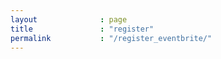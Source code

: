```yaml
---
layout              : page
title               : "register"
permalink           : "/register_eventbrite/"
---
```


<div id="eventbrite-widget-container-635020331907"></div>

<script src="https://www.eventbrite.com/static/widgets/eb_widgets.js"></script>

<script type="text/javascript">
    var exampleCallback = function() {
        console.log('Order complete!');
    };

    window.EBWidgets.createWidget({
        widgetType: 'checkout',
        eventId: '635020331907',
        iframeContainerId: 'eventbrite-widget-container-635020331907',

        iframeContainerHeight: 425,  
        onOrderComplete: exampleCallback  
    });
</script>
